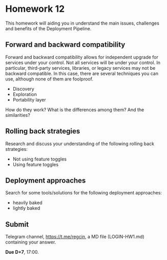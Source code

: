 # Homework 12

This homework will aiding you in understand the main issues, challenges and benefits of the Deployment Pipeline.

## Forward and backward compatibility

Forward and backward compatibility allows for independent upgrade for services under your control. Not all services will be under your control. In particular, third-party services, libraries, or legacy services may not be backward compatible. In this case, there are several techniques you can use, although none of them are foolproof.

* Discovery
* Exploration
* Portability layer

How do they work? What is the differences among them? And the similarities?

## Rolling back strategies

Research and discuss your understanding of the following rolling back strategies:

* Not using feature toggles
* Using feature toggles

## Deployment approaches

Search for some tools/solutions for the following deployment approaches:

* heavily baked
* lightly baked

## Submit

Telegram channel, <https://t.me/regcin>, a MD file (LOGIN-HW1.md) containing your answer.

**Due D+7**, 17:00.
